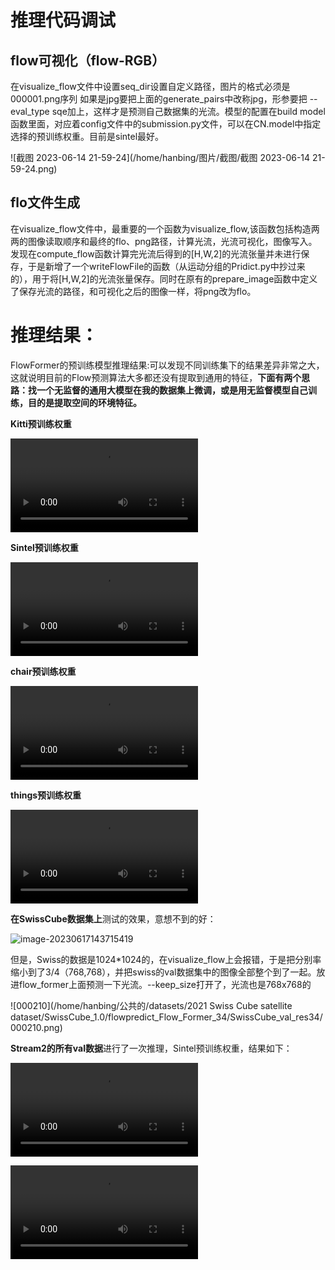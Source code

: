 # 推理代码调试

## flow可视化（flow-RGB）

在visualize_flow文件中设置seq_dir设置自定义路径，图片的格式必须是000001.png序列 如果是jpg要把上面的generate_pairs中改称jpg，形参要把 --eval_type  sqe加上，这样才是预测自己数据集的光流。模型的配置在build model函数里面，对应着config文件中的submission.py文件，可以在CN.model中指定选择的预训练权重。目前是sintel最好。

![截图 2023-06-14 21-59-24](/home/hanbing/图片/截图/截图 2023-06-14 21-59-24.png)

## flo文件生成

在visualize_flow文件中，最重要的一个函数为visualize_flow,该函数包括构造两两的图像读取顺序和最终的flo、png路径，计算光流，光流可视化，图像写入。发现在compute_flow函数计算完光流后得到的[H,W,2]的光流张量并未进行保存，于是新增了一个writeFlowFile的函数（从运动分组的Pridict.py中抄过来的），用于将[H,W,2]的光流张量保存。同时在原有的prepare_image函数中定义了保存光流的路径，和可视化之后的图像一样，将png改为flo。



# 推理结果：

FlowFormer的预训练模型推理结果:可以发现不同训练集下的结果差异非常之大，这就说明目前的Flow预测算法大多都还没有提取到通用的特征，**下面有两个思路：找一个无监督的通用大模型在我的数据集上微调，或是用无监督模型自己训练，目的是提取空间的环境特征。**

**Kitti预训练权重**

<video src="/home/hanbing/公共的/paper_code/FlowFormer-Official/demo_data/GT086_small45_kitti/kitti_pre.mp4"></video>

**Sintel预训练权重**

<video src="/home/hanbing/公共的/paper_code/FlowFormer-Official/demo_data/GT086_small45_sintel/sintel_pre.mp4"></video>

**chair预训练权重**

<video src="/home/hanbing/公共的/paper_code/FlowFormer-Official/demo_data/GT086_small45_chair/chair_pre.mp4"></video>

**things预训练权重**

<video src="/home/hanbing/公共的/paper_code/FlowFormer-Official/demo_data/GT086_small45_things/things_pre.mp4"></video>



**在SwissCube数据集上**测试的效果，意想不到的好：

![image-20230617143715419](/home/hanbing/.config/Typora/typora-user-images/image-20230617143715419.png)

但是，Swiss的数据是1024*1024的，在visualize_flow上会报错，于是把分别率缩小到了3/4（768,768），并把swiss的val数据集中的图像全部整个到了一起。放进flow_former上面预测一下光流。--keep_size打开了，光流也是768x768的

![000210](/home/hanbing/公共的/datasets/2021 Swiss Cube satellite dataset/SwissCube_1.0/flowpredict_Flow_Former_34/SwissCube_val_res34/000210.png)



**Stream2的所有val数据**进行了一次推理，Sintel预训练权重，结果如下：

<video src="/home/hanbing/公共的/paper_code/FlowFormer-Official/demo_data/hebing_Stream_val_image/Stream_val.mp4"></video>

<video src="/home/hanbing/公共的/paper_code/FlowFormer-Official/demo_data/hebing_Stream_val/Sintel_Stream_val.mp4"></video>